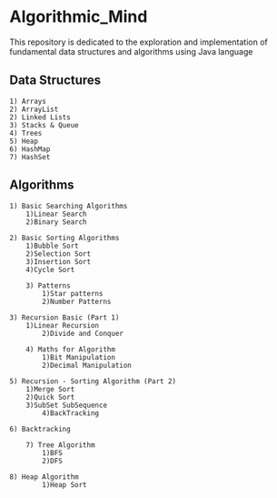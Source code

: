 # Algorithmic_Mind

This repository is dedicated to the exploration and implementation of fundamental data structures and algorithms using Java language

## Data Structures

	1) Arrays
 	2) ArrayList
	2) Linked Lists
	3) Stacks & Queue	
	4) Trees
	5) Heap 
	6) HashMap
	7) HashSet


## Algorithms

	1) Basic Searching Algorithms
		1)Linear Search
		2)Binary Search

	2) Basic Sorting Algorithms
 		1)Bubble Sort
		2)Selection Sort
		3)Insertion Sort
  		4)Cycle Sort
    
    	3) Patterns
     		1)Star patterns
       		2)Number Patterns

  	3) Recursion Basic (Part 1)
   		1)Linear Recursion
     		2)Divide and Conquer

    	4) Maths for Algorithm
     		1)Bit Manipulation
       		2)Decimal Manipulation

	5) Recursion - Sorting Algorithm (Part 2)
 		1)Merge Sort
		2)Quick Sort
  		3)SubSet SubSequence
    		4)BackTracking

   	6) Backtracking

    	7) Tree Algorithm
     		1)BFS
       		2)DFS

   	8) Heap Algorithm
    		1)Heap Sort



